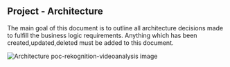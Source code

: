 Project - Architecture
---

The main goal of this document is to outline all architecture decisions made to fulfill the business logic requirements. Anything which has been created,updated,deleted must be added to this document.


![Architecture poc-rekognition-videoanalysis image](poc-rekognition-videoanalysis.png?raw=true)

